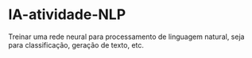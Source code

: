 # IA-atividade-NLP
Treinar uma rede neural para processamento de linguagem natural, seja para classificação, geração de texto, etc.
